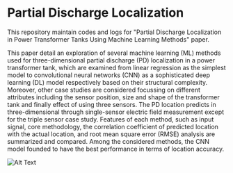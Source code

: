 # Partial Discharge Localization

This repository maintain codes and logs for "Partial Discharge Localization in Power Transformer Tanks Using Machine Learning Methods" paper. 

This paper detail an exploration of several machine learning (ML) methods used for three-dimensional partial discharge (PD) localization in a power transformer tank, which are examined from linear regression as the simplest model to convolutional neural networks (CNN) as a sophisticated deep learning (DL) model respectively based on their structural complexity. Moreover, other case studies are considered focussing on different attributes including the sensor position, size and shape of the transformer tank and finally effect of using three sensors. The PD location predicts in three-dimensional through single-sensor electric field measurement except for the triple sensor case study. Features of each method, such as input signal, core methodology, the correlation coefficient of predicted location with the actual location, and root mean square error (RMSE) analysis are summarized and compared. Among the considered methods, the CNN model founded to have the best performance in terms of location accuracy.

![Alt Text](logs/1D_final_case_study_one/Animation.gif)